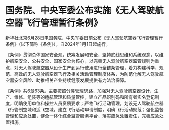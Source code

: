 

# 国务院、中央军委公布实施《无人驾驶航空器飞行管理暂行条例》

新华社北京6月28日电国务院、中央军委日前公布《无人驾驶航空器飞行管理暂行条例》（以下简称《条例》），自2024年1月1日起施行。

《条例》贯彻总体国家安全观，统筹发展和安全，坚持底线思维和系统观念，以维护航空安全、公共安全、国家安全为核心，以完善无人驾驶航空器监管规则为重点，对无人驾驶航空器从设计生产到运行使用进行全链条管理，着力构建科学、规范、高效的无人驾驶航空器飞行及相关活动管理制度体系，为防范化解无人驾驶航空器安全风险、助推相关产业持续健康发展提供有力法治保障。

《条例》共6章63条。主要按照分类管理思路，加强对无人驾驶航空器设计、生产、维修、组装等的适航管理和质量管控，建立产品识别码和所有者实名登记制度，明确使用单位和操控人员资质要求；严格飞行活动管理，划设无人驾驶航空器飞行管制空域和适飞空域，建立飞行活动申请制度，明确飞行活动规范；强化监督管理和应急处置，健全一体化综合监管服务平台，落实应急处置责任，完善应急处置措施。

